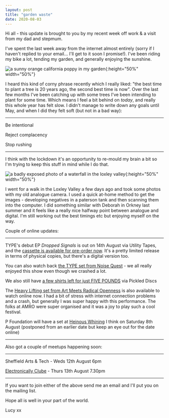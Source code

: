```yaml
---
layout: post
title: "garden waste"
date: 2020-08-03
---
```


Hi all - this update is brought to you by my recent week off work & a visit from my dad and stepmum.

I've spent the last week away from the internet almost entirely (sorry if I haven't replied to your email... I'll get to it soon I promise!). I've been riding my bike a lot, tending my garden, and generally enjoying the sunshine.

![a sunny orange california poppy in my garden](http://heavylifting.nfshost.com/newsletter_img/flower.jpeg){:height="50%" width="50%"}

I heard this kind of corny phrase recently which I really liked: "the best time to plant a tree is 20 years ago, the second best time is now". Over the last few months I've been catching up with some trees I've been intending to plant for some time. Which means I feel a bit behind on *today*, and really this whole year has felt slow. I didn't manage to write down any goals until May, and when I did they felt soft (but not in a bad way):

---

Be intentional

Reject complacency

Stop rushing

---

I think with the lockdown it's an opportunity to re-mould my brain a bit so I'm trying to keep this stuff in mind while I do that.

![a badly exposed photo of a waterfall in the loxley valley](http://heavylifting.nfshost.com/newsletter_img/loxley.JPG){:height="50%" width="50%"}

I went for a walk in the Loxley Valley a few days ago and took some photos with my old analogue camera. I used a quick at-home method to get the images - developing negatives in a paterson tank and then scanning them into the computer. I did something similar with Deborah in Orkney last summer and it feels like a really nice halfway point between analogue and digital. I'm still working out the best timings etc but enjoying myself on the way.

Couple of online updates:

---

TYPE's debut EP *Dropped Signals* is out on 14th August via Utility Tapes, and the [cassette is available for pre-order now](https://utilitytapes.bandcamp.com/album/ut008-dropped-signals). It's a pretty limited release in terms of physical copies, but there's a digital version too.

You can also watch back [the TYPE set from Noise Quest](https://youtu.be/GYIXhEiQsx8) - we all really enjoyed this show even though we crashed a lot.

We also still have [a few shirts left for just FIVE POUNDS](https://pickleddiscs.bandcamp.com/merch/type-t-shirts) via Pickled Discs

The [Heavy Lifting set from Art Meets Radical Openness](https://dorftv.at/video/33592) is also available to watch online now. I had a bit of stress with internet connection problems and a crash, but generally I was super happy with this performance. The folks at AMRO were super organised and it was a joy to play such a cool festival.

P Foundation will have a set at [Heinous Whining](https://www.twitch.tv/trrtrlgbbng/schedule) I think on Saturday 8th August (postponed from an earlier date but keep an eye out for the date online)

---

Also got a couple of meetups happening soon:

---

Sheffield Arts & Tech - Weds 12th August 6pm

[Electronically Clube](https://electronicallyclube.wordpress.com/) - Thurs 13th August 7.30pm

---

If you want to join either of the above send me an email and I'll put you on the mailing list.

Hope all is well in your part of the world.

Lucy xx

